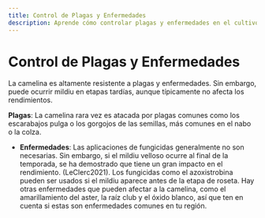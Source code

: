 ```yaml
---
title: Control de Plagas y Enfermedades
description: Aprende cómo controlar plagas y enfermedades en el cultivo de camelina para asegurar un crecimiento y rendimiento óptimos.
---
```

# Control de Plagas y Enfermedades

La camelina es altamente resistente a plagas y enfermedades. Sin embargo, puede ocurrir mildiu en etapas tardías, aunque típicamente no afecta los rendimientos.

**Plagas**: La camelina rara vez es atacada por plagas comunes como los escarabajos pulga o los gorgojos de las semillas, más comunes en el nabo o la colza.

- **Enfermedades**: Las aplicaciones de fungicidas generalmente no son necesarias. Sin embargo, si el mildiu velloso ocurre al final de la temporada, se ha demostrado que tiene un gran impacto en el rendimiento. (LeClerc2021). Los fungicidas como el azoxistrobina pueden ser usados si el mildiu aparece antes de la etapa de roseta. Hay otras enfermedades que pueden afectar a la camelina, como el amarillamiento del aster, la raíz club y el óxido blanco, así que ten en cuenta si estas son enfermedades comunes en tu región.